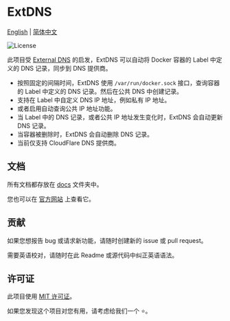 # ExtDNS

[English](./README.md) | [简体中文](./README-zh-CN.md)  

![License](https://img.shields.io/github/license/dntsk/extdns)  

此项目受 [External DNS](https://github.com/kubernetes-sigs/external-dns) 的启发，ExtDNS 可以自动将 Docker 容器的 Label 中定义的 DNS 记录，同步到 DNS 提供商。

- 按照固定的间隔时间，ExtDNS 使用 `/var/run/docker.sock` 接口，查询容器的 Label 中定义的 DNS 记录。然后在公共 DNS 中创建记录。
- 支持在 Label 中自定义 DNS IP 地址，例如私有 IP 地址。
- 或者启用自动查询公共 IP 地址功能。
- 当 Label 中的 DNS 记录，或者公共 IP 地址发生变化时，ExtDNS 会自动更新 DNS 记录。
- 当容器被删除时，ExtDNS 会自动删除 DNS 记录。
- 当前仅支持 CloudFlare DNS 提供商。

## 文档

所有文档都存放在 [docs](./docs/index-zh-CN.md) 文件夹中。

您也可以在 [官方网站](https://extdns.dntsk.dev) 上查看它。

## 贡献

如果您想报告 bug 或请求新功能，请随时创建新的 issue 或 pull request。

需要英语校对，请随时在此 Readme 或源代码中纠正英语语法。 

## 许可证

此项目使用 [MIT 许可证](./LICENSE)。

如果您发现这个项目对您有用，请考虑给我们一个 ⭐。
